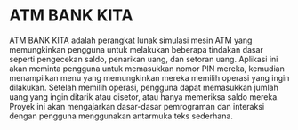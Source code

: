 # ATM BANK KITA
ATM BANK KITA adalah perangkat lunak simulasi mesin ATM yang memungkinkan pengguna untuk melakukan beberapa tindakan dasar seperti pengecekan saldo, penarikan uang, dan setoran uang. Aplikasi ini akan meminta pengguna untuk memasukkan nomor PIN mereka, kemudian menampilkan menu yang memungkinkan mereka memilih operasi yang ingin dilakukan. Setelah memilih operasi, pengguna dapat memasukkan jumlah uang yang ingin ditarik atau disetor, atau hanya memeriksa saldo mereka. Proyek ini akan mengajarkan dasar-dasar pemrograman dan interaksi dengan pengguna menggunakan antarmuka teks sederhana.
#
